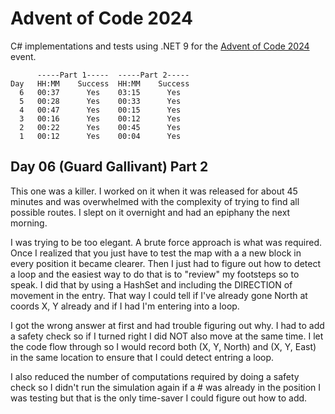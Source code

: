 # Advent of Code 2024

C# implementations and tests using .NET 9 for the
[Advent of Code 2024](https://adventofcode.com/2024/) event.

```text
      -----Part 1-----  -----Part 2-----
Day   HH:MM    Success  HH:MM    Success
  6   00:37      Yes    03:15      Yes
  5   00:28      Yes    00:33      Yes
  4   00:47      Yes    00:15      Yes
  3   00:16      Yes    00:12      Yes
  2   00:22      Yes    00:45      Yes
  1   00:12      Yes    00:04      Yes
```

## Day 06 (Guard Gallivant) Part 2
This one was a killer.  I worked on it when it was released
for about 45 minutes and was overwhelmed with the complexity of trying to find all
possible routes.  I slept on it overnight and had an epiphany the next morning.

I was trying to be too elegant.  A brute force approach is what was required.
Once I realized that you just have to test the map with a a new block in every
position it became clearer.  Then I just had to figure out how to detect a
loop and the easiest way to do that is to "review" my footsteps so to speak.
I did that by using a HashSet and including the DIRECTION of movement in the entry.
That way I could tell if I've already gone North at coords X, Y already and if I
had I'm entering into a loop.

I got the wrong answer at first and had trouble figuring out why.  I had to add
a safety check so if I turned right I did NOT also move at the same time.  I let
the code flow through so I would record both (X, Y, North) and (X, Y, East)
in the same location to ensure that I could detect entring a loop.

I also reduced the number of computations required by doing a safety check so I
didn't run the simulation again if a # was already in the position I was testing
but that is the only time-saver I could figure out how to add.

